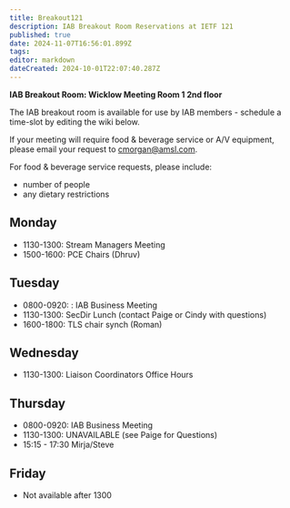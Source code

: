 ```yaml
---
title: Breakout121
description: IAB Breakout Room Reservations at IETF 121
published: true
date: 2024-11-07T16:56:01.899Z
tags: 
editor: markdown
dateCreated: 2024-10-01T22:07:40.287Z
---
```


**IAB Breakout Room: Wicklow Meeting Room 1 2nd floor**

The IAB breakout room is available for use by IAB members -  schedule a time-slot by editing the wiki below.  

If your meeting will require food & beverage service or A/V equipment, please email your request to cmorgan@amsl.com. 

For food & beverage service requests, please include:

* number of people
* any dietary restrictions


## Monday 

* 1130-1300: Stream Managers Meeting
* 1500-1600: PCE Chairs  (Dhruv)

## Tuesday 

* 0800-0920: : IAB Business Meeting
* 1130-1300: SecDir Lunch (contact Paige or Cindy with questions)
* 1600-1800: TLS chair synch (Roman)

## Wednesday 
* 1130-1300: Liaison Coordinators Office Hours

## Thursday 

* 0800-0920: IAB Business Meeting
* 1130-1300: UNAVAILABLE (see Paige for Questions)
* 15:15 - 17:30 Mirja/Steve


## Friday 

* Not available after 1300
